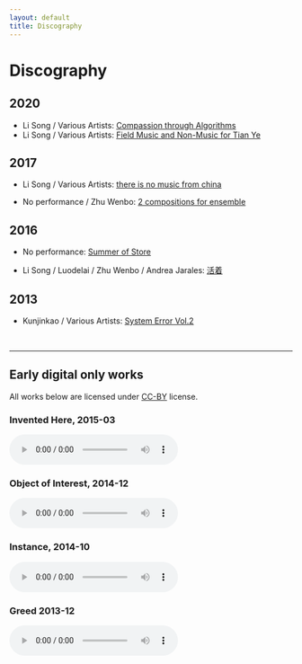 ```yaml
---
layout: default
title: Discography
---
```

# Discography

## 2020

* Li Song / Various Artists: [Compassion through Algorithms](https://algorave-tokyo.bandcamp.com/)
* Li Song / Various Artists: [Field Music and Non​-Music for Tian Ye](http://leapleapleap.bandcamp.com/)

## 2017

* Li Song / Various Artists: [there is no music from china](https://zoominnight.bandcamp.com/album/there-is-no-music-from-china)

* No performance / Zhu Wenbo: [2 compositions for ensemble](https://zoominnight.bandcamp.com/album/2-compositions-for-ensemble-bike-okra)


## 2016

* No performance: [Summer of Store](https://zoominnight.bandcamp.com/album/summer-of-store)

* Li Song / Luodelai / Zhu Wenbo / Andrea Jarales: [活着](https://futuro475.bandcamp.com/releases)

## 2013

* Kunjinkao / Various Artists: [System Error Vol.2 ](https://music.douban.com/subject/25800978/)


<!-- special empty line here -->
<br/>
<hr/>

## Early digital only works

All works below are licensed under [CC-BY](https://creativecommons.org/licenses/by/4.0/) license.

### Invented Here, 2015-03

<audio src="{{site.cdn_path}}inventedhere.mp3" controls="">
</audio>

### Object of Interest, 2014-12

<audio src="{{site.cdn_path}}object_of_interest.mp3" controls="">
</audio>

### Instance, 2014-10

<audio src="{{site.cdn_path}}instance.mp3" controls="">
</audio>

### Greed 2013-12

<audio src="{{site.cdn_path}}greed.mp3" controls="">
</audio>
